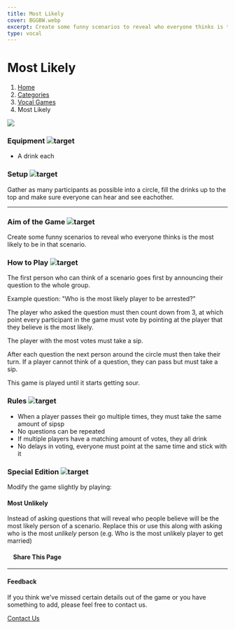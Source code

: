 ```yaml
---
title: Most Likely
cover: BGGBW.webp
excerpt: Create some funny scenarios to reveal who everyone thinks is the most likely to be in that scenario.
type: vocal
---
```


# Most Likely

1.  [Home](/)
2.  [Categories](GameCategories)
3.  [Vocal Games](GameCategories/VocalGames)
4.  Most Likely

![](/images/mostlikely.webp)

### Equipment ![target](/images/liquor.webp)

-   A drink each

### Setup ![target](/images/settings.webp)

Gather as many participants as possible into a circle, fill the drinks up to the top and make sure everyone can hear and see eachother.

* * *

### Aim of the Game ![target](/images/target.webp)

Create some funny scenarios to reveal who everyone thinks is the most likely to be in that scenario.

### How to Play ![target](/images/question.webp)

The first person who can think of a scenario goes first by announcing their question to the whole group.

Example question: "Who is the most likely player to be arrested?"

The player who asked the question must then count down from 3, at which point every participant in the game must vote by pointing at the player that they believe is the most likely.

The player with the most votes must take a sip.

After each question the next person around the circle must then take their turn. If a player cannot think of a question, they can pass but must take a sip.

This game is played until it starts getting sour.

### Rules ![target](/images/rules.webp)

-   When a player passes their go multiple times, they must take the same amount of sipsp
-   No questions can be repeated
-   If multiple players have a matching amount of votes, they all drink
-   No delays in voting, everyone must point at the same time and stick with it

### Special Edition ![target](/images/special.webp)

Modify the game slightly by playing:

#### **Most Unlikely**

Instead of asking questions that will reveal who people believe will be the most likely person of a scenario. Replace this or use this along with asking who is the most _unlikely_ person (e.g. Who is the most unlikely player to get married)

####     Share This Page

[](https://www.facebook.com/sharer/sharer.php?u=beergogglegames.co.uk/GameCategories/VocalGames/mostlikely)[](https://www.instagram.com/direct/new/)[](https://twitter.com/intent/tweet?url=beergogglegames.co.uk/GameCategories/VocalGames/mostlikely)

* * *

#### Feedback

If you think we've missed certain details out of the game or you have something to add, please feel free to contact us.

  
  
  
[Contact Us](contact)
